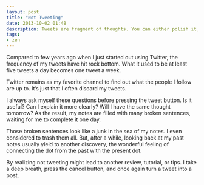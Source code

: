 ```yaml
---
layout: post
title: "Not Tweeting"
date: 2013-10-02 01:48
description: Tweets are fragment of thoughts. You can either polish it, or just throw it out.
tags:
- zen
---
```


Compared to few years ago when I just started out using Twitter, the frequency of my tweets have hit rock bottom. What it used to be at least five tweets a day becomes one tweet a week.

Twitter remains as my favorite channel to find out what the people I follow are up to. It’s just that I often discard my tweets.

I always ask myself these questions before pressing the tweet button. Is it useful? Can I explain it more clearly? Will I have the same thought tomorrow? As the result, my notes are filled with many broken sentences, waiting for me to complete it one day.

Those broken sentences look like a junk in the sea of my notes. I even considered to trash them all. But, after a while, looking back at my past notes usually yield to another discovery, the wonderful feeling of connecting the dot from the past with the present dot.

By realizing not tweeting might lead to another review, tutorial, or tips. I take a deep breath, press the cancel button, and once again turn a tweet into a post.